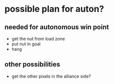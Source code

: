# possible plan for auton?
 
## needed for autonomous win point

- get the nut from load zone
- put nut in goal
- hang

## other possibilities

- get the other pixels in the alliance side?